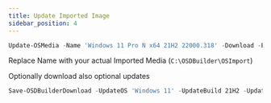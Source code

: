 ```yaml
---
title: Update Imported Image
sidebar_position: 4
---
```


```powershell
Update-OSMedia -Name 'Windows 11 Pro N x64 21H2 22000.318' -Download -Execute
```

Replace Name with your actual Imported Media (`C:\OSDBuilder\OSImport`)

Optionally download also optional updates

```powershell
Save-OSDBuilderDownload -UpdateOS 'Windows 11' -UpdateBuild 21H2 -UpdateArch x64 -UpdateGroup Optional -Download
```
